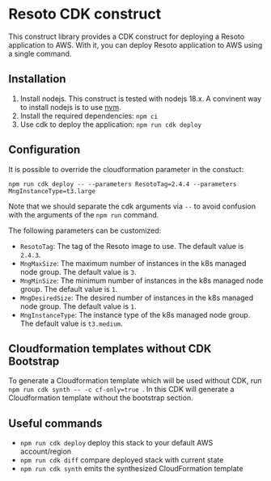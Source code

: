 # Resoto CDK construct

This construct library provides a CDK construct for deploying a Resoto application to AWS. With it, you can deploy Resoto application to AWS using a single command.

## Installation

1. Install nodejs. This construct is tested with nodejs 18.x. A convinent way to install nodejs is to use [nvm](https://github.com/nvm-sh/nvm).
2. Install the required dependencies: `npm ci`
3. Use cdk to deploy the application: `npm run cdk deploy`

## Configuration

It is possible to override the cloudformation parameter in the constuct:

```npm run cdk deploy -- --parameters ResotoTag=2.4.4 --parameters MngInstanceType=t3.large```

Note that we should separate the cdk arguments via `--` to avoid confusion with the arguments of the `npm run` command.

The following parameters can be customized:

- `ResotoTag`: The tag of the Resoto image to use. The default value is `2.4.3`.
- `MngMaxSize`: The maximum number of instances in the k8s managed node group. The default value is `3`.
- `MngMinSize`: The minimum number of instances in the k8s managed node group. The default value is `1`.
- `MngDesiredSize`: The desired number of instances in the k8s managed node group. The default value is `1`.
- `MngInstanceType`: The instance type of the k8s managed node group. The default value is `t3.medium`.

## Cloudformation templates without CDK Bootstrap

To generate a Cloudformation template which will be used without CDK, run `npm run cdk synth -- -c cf-only=true `.
In this CDK will generate a Cloudformation template without the bootstrap section.

## Useful commands

* `npm run cdk deploy`      deploy this stack to your default AWS account/region
* `npm run cdk diff`        compare deployed stack with current state
* `npm run cdk synth`       emits the synthesized CloudFormation template
